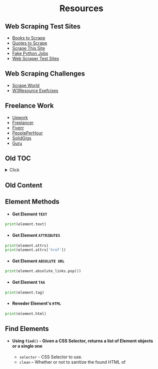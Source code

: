<div align="center">

# Resources

</div>




## Web Scraping Test Sites

- [Books to Scrape](http://books.toscrape.com/)
- [Quotes to Scrape](http://quotes.toscrape.com/)
- [Scrape This Site](https://www.scrapethissite.com/)
- [Fake Python Jobs](https://realpython.github.io/fake-jobs/)
- [Web Scraper Test Sites](https://webscraper.io/test-sites)

## Web Scraping Challenges

- [Scrape World](https://scrape.world/)
- [W3Resource Exefcises](https://www.w3resource.com/python-exercises/BeautifulSoup/index.php)


## Freelance Work

- [Upwork](https://www.upwork.com)
- [Freelancer](https://www.freelancer.com/)
- [Fiverr](https://www.fiverr.com/)
- [PeoplePerHour](https://www.peopleperhour.com/)
- [SolidGigs](https://solidgigs.com/)
- [Guru](https://www.guru.com/)


## Old TOC


<details>

<summary>Click </summary>

- Useful Libraries
- Making Simple Requests
- Inspecting the Response
- Extracting Content from HTML
  - Using Regular Expressions
  - Using BeautifulSoup
  - Using XPath Selectors
- Storing Your Data
- Writing to a CSV
- Writing to a SQLite Database
- More Advanced Topics
  - Javascript Heavy Websites
  - Content Inside iFrames
  - Sessions and Cookies
  - Delays and Backing Off
  - Spoofing the User Agent
  - Using Proxy Servers
  - Setting Timeouts
  - Handling Network Errors

</details>  

## Old Content


## Element Methods

- #### Get Element `TEXT`
```python
print(element.text)
```
- #### Get Element `ATTRIBUTES`

```python
print(element.attrs)
print(element.attrs['href'])
```

- #### Get Element `ABSOLUTE URL`
```python
print(element.absolute_links.pop())
```

- #### Get Element `TAG`
```python
print(element.tag)
```

- #### Reneder Element's `HTML` 
```python
print(element.html)
```


## Find Elements

- #### Using `find()` - Given a CSS Selector, returns a list of Element objects or a single one
  - `selector`  - CSS Selector to use.
  - `clean` – Whether or not to sanitize the found HTML of <script> and <style> tags.
  - `containing` – If specified, only return elements that contain the provided text.
  - `first` – Whether or not to return just the first result.
  - `_encoding` – The encoding format.
- #### Using `xpath()` - Given an XPath selector, returns a list of Element objects or a single one
  - _same parameters as find_
- #### Using `search()` - Search for text on the page
```python
element.('Python is a {} language')[0]  
# programming
```


  
  
  (method, url, params=None, data=None, headers=None, cookies=None, files=None, auth=None, timeout=None, allow_redirects=True, proxies=None, hooks=None, stream=None, verify=None, cert=None, json=None)
